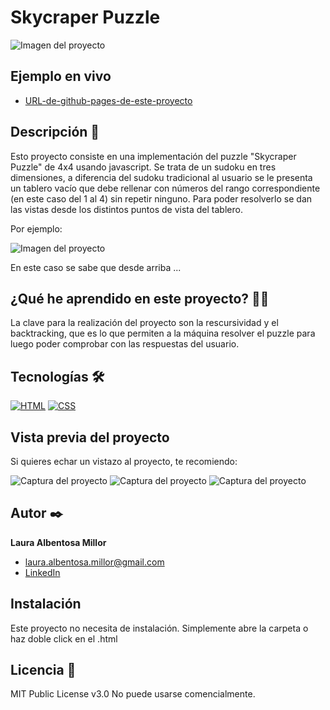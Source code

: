 # Skycraper Puzzle

![Imagen del proyecto](https://github.com/eduardofierropro/Portafolio-y-CV/blob/main/IMAGEN-DEL-PROYECTO.jpg?raw=true)

## Ejemplo en vivo

- [URL-de-github-pages-de-este-proyecto](URL-de-github-pages-de-este-proyecto)

## Descripción 📑

Esto proyecto consiste en una implementación del puzzle "Skycraper Puzzle" de 4x4 usando javascript. Se trata de un sudoku en tres dimensiones, a diferencia del sudoku tradicional al usuario se le presenta un tablero vacío que debe rellenar con números del rango correspondiente (en este caso del 1 al 4) sin repetir ninguno. Para poder resolverlo se dan las vistas desde los distintos puntos de vista del tablero. 

Por ejemplo:

![Imagen del proyecto](https://github.com/eduardofierropro/Portafolio-y-CV/blob/main/IMAGEN-DEL-PROYECTO.jpg?raw=true)

En este caso se sabe que desde arriba ... 

## ¿Qué he aprendido en este proyecto? 🙇🏻

La clave para la realización del proyecto son la rescursividad y el backtracking, que es lo que permiten a la máquina resolver el puzzle para luego poder comprobar con las respuestas del usuario. 

## Tecnologías 🛠

<!-- Iconos sacados de: https://github.com/hendrasob/badges/blob/master/README.md y https://github.com/alexandresanlim/Badges4-README.md-Profile -->

[![HTML](https://img.shields.io/badge/HTML5-E34F26?style=for-the-badge&logo=html5&logoColor=white)](https://es.wikipedia.org/wiki/HTML5)
[![CSS](https://img.shields.io/badge/CSS3-1572B6?style=for-the-badge&logo=css3&logoColor=white)](https://es.wikipedia.org/wiki/CSS)

## Vista previa del proyecto

Si quieres echar un vistazo al proyecto, te recomiendo:

![Captura del proyecto](https://github.com/eduardofierropro/Portafolio-y-CV/blob/main/CAPTURA-DEL-PROYECTO.jpg?raw=true)
![Captura del proyecto](https://github.com/eduardofierropro/Portafolio-y-CV/blob/main/CAPTURA-DEL-PROYECTO.jpg?raw=true)
![Captura del proyecto](https://github.com/eduardofierropro/Portafolio-y-CV/blob/main/CAPTURA-DEL-PROYECTO.jpg?raw=true)

## Autor ✒️

**Laura Albentosa Millor**

- [laura.albentosa.millor@gmail.com](laura.albentosa.millor@gmail.com)
- [LinkedIn]([https://www.linkedin.com/in/tu-url-de-linkedin/](https://www.linkedin.com/in/laura-albentosa-millor-138484194/))

## Instalación

Este proyecto no necesita de instalación. Simplemente abre la carpeta o haz doble click en el .html

## Licencia 📄

MIT Public License v3.0
No puede usarse comencialmente.
